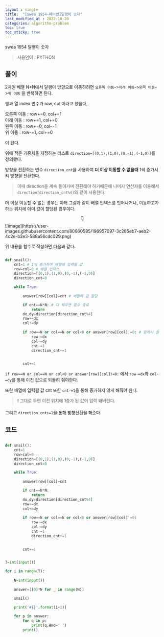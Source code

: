 ```yaml
---
layout : single
title:  "[swea 1954-파이썬]달팽이 숫자"
last_modified_at : 2022-10-20
categories: algorithm-problem
toc: true
toc_sticky: true
---
```


swea 1954 달팽이 숫자


> 사용언어 : PYTHON

## 풀이

2차원 배열 N*N에서 달팽이 방향으로 이동하려면 `오른쪽 이동`->`아래 이동`->`왼쪽 이동`->`위 이동` 을 반복하면 된다.  

행과 열 index 변수가 row, col 이라고 했을때,  

오른쪽 이동 : row+=0, col+=1  
아래 이동 : row+=1, col+=0  
왼쪽 이동 : row+=0, col-=1  
위 이동 : row-=1, col+=0  

이 된다.  

위에 적은 가중치을 지정하는 리스트 `direction=[(0,1),(1,0),(0,-1),(-1,0)]`를 정의했다.  

방향을 전환하는 변수 `direction_cnt`을 사용하여 **더 이상 이동할 수 없을때** 1씩 증가시켜 방향을 전환한다.

> 이때 direction을 계속 돌아가며 전환해야 하기때문에 나머지 연산자를 이용해서 `direction[direction_cnt%4]`와 같이 사용한다.  

더 이상 이동할 수 없는 경우는 아래 그림과 같이 배열 인덱스를 벗어나거나, 이동하고자 하는 위치에 이미 값이 할당된 경우이다.  
<center>👇</center>
![image](https://user-images.githubusercontent.com/80660585/196957097-3c285eb7-aeb2-4c2e-b2e3-588a56cdc029.png)   

위 내용을 함수로 작성하면 다음과 같다.

```python

def snail():
    cnt=1 # 1씩 증가하며 배열에 입력될 값
    row=col=0 # 배열 인덱스
    direction=[(0,1),(1,0),(0,-1),(-1,0)] 
    direction_cnt=0

    while True:
        
        answer[row][col]=cnt # 배열에 값 할당

        if cnt==N*N: # 다 채우면 함수 종료
            return
        dx,dy=direction[direction_cnt%4]  
        row+=dx
        col+=dy
        
        if row==N or col==N or col<0 or answer[row][col]!=0: # 밑에서 설명하는 if문 !
            row-=dx
            col-=dy
            cnt-=1
            direction_cnt+=1
       

        cnt+=1
```

`if row==N or col==N or col<0 or answer[row][col]!=0:` 에서 `row-=dx`와 `col-=dy`를 통해 이전 값으로 되돌려 줘야한다.  

또한 배열에 입력될 값 cnt 또한 `cnt-=1`을 통해 증가하지 않게 해줘야 한다.
> ❗ 그대로 두면 이전 위치에 1증가 된 값이 입력 돼버린다.  

그리고 `direction_cnt+=1`을 통해 방향전환을 해준다.  


## 코드

```python

def snail():
    cnt=1
    row=col=0
    direction=[(0,1),(1,0),(0,-1),(-1,0)]
    direction_cnt=0

    while True:
        
        answer[row][col]=cnt

        if cnt==N*N:
            return
        dx,dy=direction[direction_cnt%4]
        row+=dx
        col+=dy
        
        if row==N or col==N or col<0 or answer[row][col]!=0:
            row-=dx
            col-=dy
            cnt-=1
            direction_cnt+=1
       

        cnt+=1


T=int(input())

for i in range(T):
    
    N=int(input())
    
    answer=[[0]*N for _ in range(N)]

    snail()
    
    print('#{}'.format(i+1))

    for p in answer:
        for q in p:
            print(q,end=' ')
        print()
    
```



